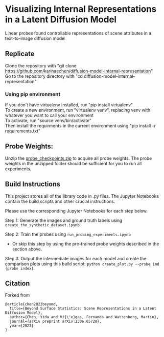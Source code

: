 # Visualizing Internal Representations in a Latent Diffusion Model
Linear probes found controllable representations of scene attributes in a text-to-image diffusion model

## Replicate
Clone the repository with "git clone https://github.com/karinaechen/diffusion-model-internal-representation"  
Go to the repository directory with "cd diffusion-model-internal-representation"

### Using pip environment
If you don't have virtualenv installed, run "pip install virtualenv"  
To create a new environment, run "virtualenv venv", replacing venv with whatever you want to call your environment  
To activate, run "source venv/bin/activate"  
Then install the requirments in the current environment using "pip install -r requirements.txt"

## Probe Weights:
Unzip the [probe_checkpoints.zip](https://github.com/karinaechen/diffusion-model-internal-representation/blob/main/probe_checkpoints.zip) to acquire all probe weights. The probe weights in the unzipped folder should be sufficient for you to run all experiments. 

## Build Instructions
This project stores all of the library code in .py files. The Jupyter Notebooks contain the build scripts and other crucial instructions.

Please use the corresponding Jupyter Notebooks for each step below.

Step 1: Generate the images and ground truth labels using `create_the_synthetic_dataset.ipynb`

Step 2: Train the probes using `run_probing_experiments.ipynb`
- Or skip this step by using the pre-trained probe weights described in the section above.

Step 3: Output the intermediate images for each model and create the comparison plots using this build script: `python create_plot.py --probe ind {probe index}`
 

## Citation
Forked from

    @article{chen2023beyond,
      title={Beyond Surface Statistics: Scene Representations in a Latent Diffusion Model},
      author={Chen, Yida and Vi{\'e}gas, Fernanda and Wattenberg, Martin},
      journal={arXiv preprint arXiv:2306.05720},
      year={2023}
    }
